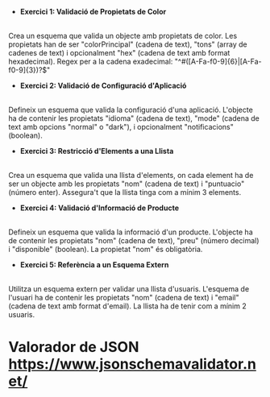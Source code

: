 - **Exercici 1: Validació de Propietats de Color**
<br>
Crea un esquema que valida un objecte amb propietats de color. Les propietats han de ser "colorPrincipal"
(cadena de text), "tons" (array de cadenes de text) i opcionalment "hex" (cadena de text amb format
hexadecimal).
Regex per a la cadena exadecimal: "^#([A-Fa-f0-9]{6}|[A-Fa-f0-9]{3})?$"

<br>

- **Exercici 2: Validació de Configuració d'Aplicació**
<br>
Defineix un esquema que valida la configuració d'una aplicació. L'objecte ha de contenir les
propietats "idioma" (cadena de text), "mode" (cadena de text amb opcions "normal" o "dark"), i
opcionalment "notificacions" (boolean).

<br>

- **Exercici 3: Restricció d'Elements a una Llista**
<br>
Crea un esquema que valida una llista d'elements, on cada element ha de ser un objecte amb les
propietats "nom" (cadena de text) i "puntuacio" (número enter). Assegura't que la llista tinga com a mínim 3
elements.

<br>

- **Exercici 4: Validació d'Informació de Producte**
<br>
Defineix un esquema que valida la informació d'un producte. L'objecte ha de contenir les propietats "nom"
(cadena de text), "preu" (número decimal) i "disponible" (boolean). La propietat "nom" és obligatòria.

<br>

- **Exercici 5: Referència a un Esquema Extern**
<br>
Utilitza un esquema extern per validar una llista d'usuaris. L'esquema de l'usuari ha de contenir les
propietats "nom" (cadena de text) i "email" (cadena de text amb format d'email). La llista ha de tenir com a
mínim 2 usuaris.

# Valorador de JSON https://www.jsonschemavalidator.net/